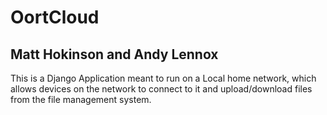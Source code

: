 # OortCloud

## Matt Hokinson and Andy Lennox 

This is a Django Application meant to run on a Local home network, which allows devices on the network to connect to it and upload/download files from the file management system. 
